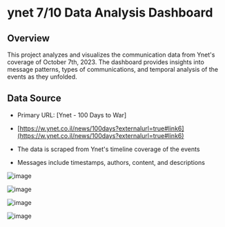 # ynet 7/10 Data Analysis Dashboard

## Overview
This project analyzes and visualizes the communication data from Ynet's coverage of October 7th, 2023. The dashboard provides insights into message patterns, types of communications, and temporal analysis of the events as they unfolded.

## Data Source
- Primary URL: [Ynet - 100 Days to War]
- [https://w.ynet.co.il/news/100days?externalurl=true#link6](https://w.ynet.co.il/news/100days?externalurl=true#link6)

- The data is scraped from Ynet's timeline coverage of the events
- Messages include timestamps, authors, content, and descriptions

![image](https://github.com/user-attachments/assets/fdf1d3c5-1e68-47f2-beca-92917aa124ae)



![image](https://github.com/user-attachments/assets/1fd479b9-e021-4760-bfb9-b4afa3379944)


![image](https://github.com/user-attachments/assets/945523ff-1b68-49e2-b8cf-228e3486b979)


![image](https://github.com/user-attachments/assets/385eb59b-14c6-4cd4-952e-d26a61089059)
